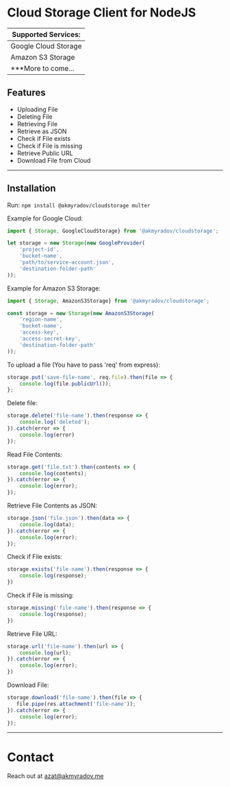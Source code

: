 # Cloud Storage Client for NodeJS


| Supported Services: |
| ----------- |
| Google Cloud Storage | 
 | Amazon S3 Storage   |
| ***More to come...   | 

## Features

- Uploading File
- Deleting File
- Retrieving File
- Retrieve as JSON
- Check if File exists
- Check if File is missing
- Retrieve Public URL
- Download File from Cloud

---

## Installation

Run:
`
npm install @akmyradov/cloudstorage multer
`

Example for Google Cloud:

```javascript
import { Storage, GoogleCloudStorage} from '@akmyradov/cloudstorage';

let storage = new Storage(new GoogleProvider(
    'project-id',
    'bucket-name',
    'path/to/service-account.json',
    'destination-folder-path'
));
```

Example for Amazon S3 Storage:

```javascript
import { Storage, AmazonS3Storage} from '@akmyradov/cloudstorage';

const storage = new Storage(new AmazonS3Storage(
    'region-name',
    'bucket-name',
    'access-key',
    'access-secret-key',
    'destination-folder-path'
));
```

To upload a file (You have to pass 'req' from express):
```javascript
storage.put('save-file-name', req.file).then(file => {
    console.log(file.publicUrl());
};
```

Delete file:
```javascript
storage.delete('file-name').then(response => {
    console.log('deleted');
}).catch(error => {
    console.log(error)
});
```

Read File Contents:
```javascript
storage.get('file.txt').then(contents => {
    console.log(contents);
}).catch(error => {
    console.log(error);
});
```

Retrieve File Contents as JSON:
```javascript
storage.json('file.json').then(data => {
    console.log(data);
}).catch(error => {
    console.log(error);
});
```

Check if File exists:
```javascript
storage.exists('file-name').then(response => {
    console.log(response);
})
```

Check if File is missing:
```javascript
storage.missing('file-name').then(response => {
    console.log(response);
})
```

Retrieve File URL:
```javascript
storage.url('file-name').then(url => {
    console.log(url);
}).catch(error => {
    console.log(error);
})
```

Download File:
```javascript
storage.download('file-name').then(file => {
   file.pipe(res.attachment('file-name'));
}).catch(error => {
    console.log(error);
});
```

---
# Contact
Reach out at azat@akmyradov.me